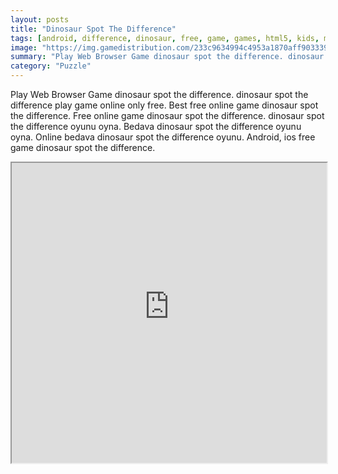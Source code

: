 ```yaml
---
layout: posts
title: "Dinosaur Spot The Difference"
tags: [android, difference, dinosaur, free, game, games, html5, kids, mobile, thinking, differences, dinosaurus, free, online, games, oyna, game, free, games, play, play, games]
image: "https://img.gamedistribution.com/233c9634994c4953a1870aff90333992.jpg"
summary: "Play Web Browser Game dinosaur spot the difference. dinosaur spot the difference play game online only free. Best free online game dinosaur spot the difference. Free online game dinosaur spot the difference. dinosaur spot the difference oyunu oyna. Bedava dinosaur spot the difference oyunu oyna. Online bedava dinosaur spot the difference oyunu. Android, ios free game dinosaur spot the difference."
category: "Puzzle"
---
```


Play Web Browser Game dinosaur spot the difference. dinosaur spot the difference play game online only free. Best free online game dinosaur spot the difference. Free online game dinosaur spot the difference. dinosaur spot the difference oyunu oyna. Bedava dinosaur spot the difference oyunu oyna. Online bedava dinosaur spot the difference oyunu. Android, ios free game dinosaur spot the difference.

<iframe width="100%" height="480px;" src="https://html5.gamedistribution.com/233c9634994c4953a1870aff90333992/"></iframe>